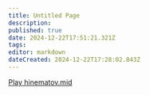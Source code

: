 ```yaml
---
title: Untitled Page
description: 
published: true
date: 2024-12-22T17:51:21.321Z
tags: 
editor: markdown
dateCreated: 2024-12-22T17:28:02.843Z
---
```


<script type='text/javascript' src='https://www.midijs.net/lib/midi.js'></script>
<a href="#" onClick="MIDIjs.play('/midi/asshole.mid');">Play hinematov.mid</a>